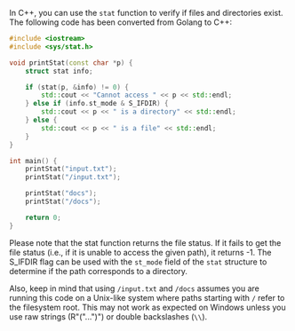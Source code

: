 In C++, you can use the `stat` function to verify if files and directories exist. The following code has been converted from Golang to C++:

```C++
#include <iostream>
#include <sys/stat.h>

void printStat(const char *p) {
    struct stat info;

    if (stat(p, &info) != 0) {
        std::cout << "Cannot access " << p << std::endl;
    } else if (info.st_mode & S_IFDIR) {
        std::cout << p << " is a directory" << std::endl;
    } else {
        std::cout << p << " is a file" << std::endl;
    }
}

int main() {
    printStat("input.txt");
    printStat("/input.txt");

    printStat("docs");
    printStat("/docs");

    return 0;
}
```

Please note that the stat function returns the file status. If it fails to get the file status (i.e., if it is unable to access the given path), it returns -1. The S_IFDIR flag can be used with the `st_mode` field of the `stat` structure to determine if the path corresponds to a directory.

Also, keep in mind that using `/input.txt` and `/docs` assumes you are running this code on a Unix-like system where paths starting with `/` refer to the filesystem root. This may not work as expected on Windows unless you use raw strings (R"("...")") or double backslashes (`\\`).
